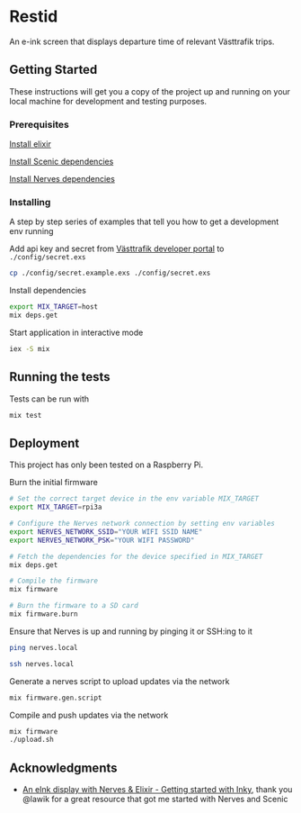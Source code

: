 # Restid

An e-ink screen that displays departure time of relevant Västtrafik trips.

## Getting Started

These instructions will get you a copy of the project up and running on your local machine for development and testing purposes.

### Prerequisites

[Install elixir](https://elixir-lang.org/install.html)

[Install Scenic dependencies](https://hexdocs.pm/scenic/install_dependencies.html#on-macos)

[Install Nerves dependencies](https://hexdocs.pm/nerves/installation.html)

### Installing

A step by step series of examples that tell you how to get a development env running

Add api key and secret from [Västtrafik developer portal](https://developer.vasttrafik.se) to `./config/secret.exs`

```bash
cp ./config/secret.example.exs ./config/secret.exs
```

Install dependencies

```bash
export MIX_TARGET=host
mix deps.get
```

Start application in interactive mode

```bash
iex -S mix
```

## Running the tests

Tests can be run with

```bash
mix test
```

## Deployment

This project has only been tested on a Raspberry Pi.

Burn the initial firmware

```bash
# Set the correct target device in the env variable MIX_TARGET
export MIX_TARGET=rpi3a

# Configure the Nerves network connection by setting env variables
export NERVES_NETWORK_SSID="YOUR WIFI SSID NAME"
export NERVES_NETWORK_PSK="YOUR WIFI PASSWORD"

# Fetch the dependencies for the device specified in MIX_TARGET
mix deps.get

# Compile the firmware
mix firmware

# Burn the firmware to a SD card
mix firmware.burn
```

Ensure that Nerves is up and running by pinging it or SSH:ing to it

```bash
ping nerves.local

ssh nerves.local
```

Generate a nerves script to upload updates via the network

```bash
mix firmware.gen.script
```

Compile and push updates via the network

```bash
mix firmware
./upload.sh
```

## Acknowledgments

- [An eInk display with Nerves & Elixir - Getting started with Inky](https://underjord.io/an-eink-display-with-nerves-elixir.html), thank you @lawik for a great resource that got me started with Nerves and Scenic
